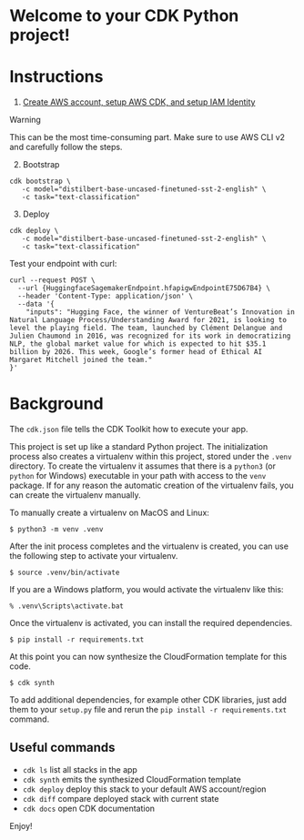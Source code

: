 
# Welcome to your CDK Python project!

# Instructions

1. [Create AWS account, setup AWS CDK, and setup IAM Identity](https://docs.aws.amazon.com/cdk/v2/guide/getting_started.html)

> [!WARNING]
> This can be the most time-consuming part. Make sure to use AWS CLI v2 and carefully follow the steps.

2. Bootstrap

```
cdk bootstrap \
   -c model="distilbert-base-uncased-finetuned-sst-2-english" \
   -c task="text-classification"
```

3. Deploy

```
cdk deploy \
   -c model="distilbert-base-uncased-finetuned-sst-2-english" \
   -c task="text-classification"
```

Test your endpoint with curl:

```
curl --request POST \
  --url {HuggingfaceSagemakerEndpoint.hfapigwEndpointE75D67B4} \
  --header 'Content-Type: application/json' \
  --data '{
	"inputs": "Hugging Face, the winner of VentureBeat’s Innovation in Natural Language Process/Understanding Award for 2021, is looking to level the playing field. The team, launched by Clément Delangue and Julien Chaumond in 2016, was recognized for its work in democratizing NLP, the global market value for which is expected to hit $35.1 billion by 2026. This week, Google’s former head of Ethical AI Margaret Mitchell joined the team."
}'
```

# Background

The `cdk.json` file tells the CDK Toolkit how to execute your app.

This project is set up like a standard Python project.  The initialization
process also creates a virtualenv within this project, stored under the `.venv`
directory.  To create the virtualenv it assumes that there is a `python3`
(or `python` for Windows) executable in your path with access to the `venv`
package. If for any reason the automatic creation of the virtualenv fails,
you can create the virtualenv manually.

To manually create a virtualenv on MacOS and Linux:

```
$ python3 -m venv .venv
```

After the init process completes and the virtualenv is created, you can use the following
step to activate your virtualenv.

```
$ source .venv/bin/activate
```

If you are a Windows platform, you would activate the virtualenv like this:

```
% .venv\Scripts\activate.bat
```

Once the virtualenv is activated, you can install the required dependencies.

```
$ pip install -r requirements.txt
```

At this point you can now synthesize the CloudFormation template for this code.

```
$ cdk synth
```

To add additional dependencies, for example other CDK libraries, just add
them to your `setup.py` file and rerun the `pip install -r requirements.txt`
command.

## Useful commands

 * `cdk ls`          list all stacks in the app
 * `cdk synth`       emits the synthesized CloudFormation template
 * `cdk deploy`      deploy this stack to your default AWS account/region
 * `cdk diff`        compare deployed stack with current state
 * `cdk docs`        open CDK documentation

Enjoy!
